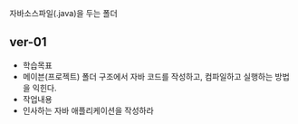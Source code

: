 자바소스파일(.java)을 두는 폴더

## ver-01
- 학습목표
 - 메이븐(프로젝트) 폴더 구조에서 자바 코드를 작성하고, 컴파일하고 실행하는
 방법을 익힌다.
- 작업내용 
 - 인사하는 자바 애플리케이션을 작성하라

